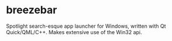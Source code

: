 # breezebar
Spotlight search-esque app launcher for Windows, written with Qt Quick/QML/C++. Makes extensive use of the Win32 api.

